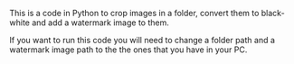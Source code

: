 This is a code in Python to crop images in a folder, convert them to black-white and add a watermark image to them.

If you want to run this code you will need to change a folder path and a watermark image path to the the ones that you have in your PC.
